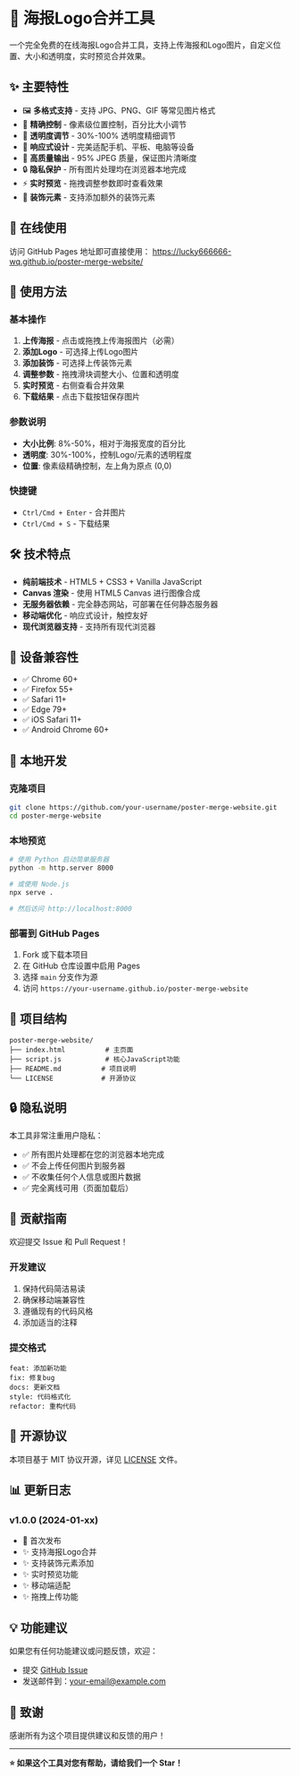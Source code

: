 # 🎨 海报Logo合并工具

一个完全免费的在线海报Logo合并工具，支持上传海报和Logo图片，自定义位置、大小和透明度，实时预览合并效果。

## ✨ 主要特性

- 🖼️ **多格式支持** - 支持 JPG、PNG、GIF 等常见图片格式
- 🎯 **精确控制** - 像素级位置控制，百分比大小调节
- 🔧 **透明度调节** - 30%-100% 透明度精细调节
- 📱 **响应式设计** - 完美适配手机、平板、电脑等设备
- 💾 **高质量输出** - 95% JPEG 质量，保证图片清晰度
- 🔒 **隐私保护** - 所有图片处理均在浏览器本地完成
- ⚡ **实时预览** - 拖拽调整参数即时查看效果
- 🎨 **装饰元素** - 支持添加额外的装饰元素

## 🚀 在线使用

访问 GitHub Pages 地址即可直接使用：
https://lucky666666-wq.github.io/poster-merge-website/

## 🎯 使用方法

### 基本操作
1. **上传海报** - 点击或拖拽上传海报图片（必需）
2. **添加Logo** - 可选择上传Logo图片
3. **添加装饰** - 可选择上传装饰元素
4. **调整参数** - 拖拽滑块调整大小、位置和透明度
5. **实时预览** - 右侧查看合并效果
6. **下载结果** - 点击下载按钮保存图片

### 参数说明
- **大小比例**: 8%-50%，相对于海报宽度的百分比
- **透明度**: 30%-100%，控制Logo/元素的透明程度
- **位置**: 像素级精确控制，左上角为原点 (0,0)

### 快捷键
- `Ctrl/Cmd + Enter` - 合并图片
- `Ctrl/Cmd + S` - 下载结果

## 🛠️ 技术特点

- **纯前端技术** - HTML5 + CSS3 + Vanilla JavaScript
- **Canvas 渲染** - 使用 HTML5 Canvas 进行图像合成
- **无服务器依赖** - 完全静态网站，可部署在任何静态服务器
- **移动端优化** - 响应式设计，触控友好
- **现代浏览器支持** - 支持所有现代浏览器

## 📱 设备兼容性

- ✅ Chrome 60+
- ✅ Firefox 55+
- ✅ Safari 11+
- ✅ Edge 79+
- ✅ iOS Safari 11+
- ✅ Android Chrome 60+

## 🔧 本地开发

### 克隆项目
```bash
git clone https://github.com/your-username/poster-merge-website.git
cd poster-merge-website
```

### 本地预览
```bash
# 使用 Python 启动简单服务器
python -m http.server 8000

# 或使用 Node.js
npx serve .

# 然后访问 http://localhost:8000
```

### 部署到 GitHub Pages
1. Fork 或下载本项目
2. 在 GitHub 仓库设置中启用 Pages
3. 选择 `main` 分支作为源
4. 访问 `https://your-username.github.io/poster-merge-website`

## 📁 项目结构

```
poster-merge-website/
├── index.html          # 主页面
├── script.js           # 核心JavaScript功能
├── README.md          # 项目说明
└── LICENSE            # 开源协议
```

## 🔒 隐私说明

本工具非常注重用户隐私：
- ✅ 所有图片处理都在您的浏览器本地完成
- ✅ 不会上传任何图片到服务器
- ✅ 不收集任何个人信息或图片数据
- ✅ 完全离线可用（页面加载后）

## 🤝 贡献指南

欢迎提交 Issue 和 Pull Request！

### 开发建议
1. 保持代码简洁易读
2. 确保移动端兼容性
3. 遵循现有的代码风格
4. 添加适当的注释

### 提交格式
```
feat: 添加新功能
fix: 修复bug
docs: 更新文档
style: 代码格式化
refactor: 重构代码
```

## 📜 开源协议

本项目基于 MIT 协议开源，详见 [LICENSE](LICENSE) 文件。

## 📊 更新日志

### v1.0.0 (2024-01-xx)
- 🎉 首次发布
- ✨ 支持海报Logo合并
- ✨ 支持装饰元素添加
- ✨ 实时预览功能
- ✨ 移动端适配
- ✨ 拖拽上传功能

## 💡 功能建议

如果您有任何功能建议或问题反馈，欢迎：
- 提交 [GitHub Issue](https://github.com/your-username/poster-merge-website/issues)
- 发送邮件到：your-email@example.com

## 🙏 致谢

感谢所有为这个项目提供建议和反馈的用户！

---

**⭐ 如果这个工具对您有帮助，请给我们一个 Star！** 
